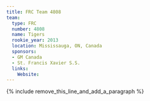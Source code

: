 ```yaml
---
title: FRC Team 4808
team:
  type: FRC
  number: 4808
  name: Tigers
  rookie_year: 2013
  location: Mississauga, ON, Canada
  sponsors:
  - GM Canada
  - St. Francis Xavier S.S.
  links:
    Website:
---
```


{% include remove_this_line_and_add_a_paragraph %}